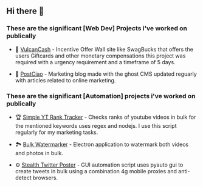 ## Hi there 👋

### These are the significant [Web Dev] Projects i've worked on publically

- 🎁 [VulcanCash](https://github.com/urjitb/VulcunCash) - Incentive Offer Wall site like SwagBucks that offers the users Giftcards and other monetary compensations this project was required with a urgency requirement and a timeframe of 5 days. 

- 📖 [PostCiao](https://postciao.com/) - Marketing blog made with the ghost CMS updated reguarly with articles related to online marketing.

### These are the significant [Automation] projects i've worked on publically

- 🏆 [Simple YT Rank Tracker](https://github.com/urjitb/Simple-YT-Rank-tracker]) - Checks ranks of youtube videos in bulk for the mentioned keywords uses regex and nodejs. I use this script regularly for my marketing tasks.

- 🏞 [Bulk Watermarker](https://github.com/urjitb/bulkwatermarker) - Electron application to watermark both videos and photos in bulk.

- ⚙️ [Stealth Twitter Poster](https://github.com/urjitb/Twitter-Poster-Stealth) - GUI automation script uses pyauto gui to create tweets in bulk using a combination 4g mobile proxies and anti-detect browsers.

<!--
**urjitb/urjitb** is a ✨ _special_ ✨ repository because its `README.md` (this file) appears on your GitHub profile.

Here are some ideas to get you started:

- 🔭 I’m currently working on ...
- 🌱 I’m currently learning ...
- 👯 I’m looking to collaborate on ...
- 🤔 I’m looking for help with ...
- 💬 Ask me about ...
- 📫 How to reach me: ...
- 😄 Pronouns: ...
- ⚡ Fun fact: ...
-->
